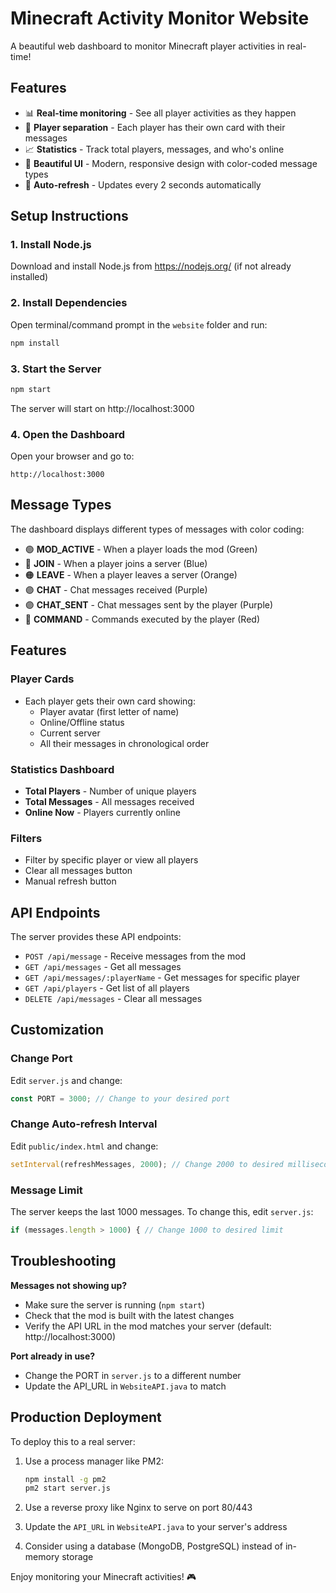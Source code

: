 # Minecraft Activity Monitor Website

A beautiful web dashboard to monitor Minecraft player activities in real-time!

## Features

- 📊 **Real-time monitoring** - See all player activities as they happen
- 👥 **Player separation** - Each player has their own card with their messages
- 📈 **Statistics** - Track total players, messages, and who's online
- 🎨 **Beautiful UI** - Modern, responsive design with color-coded message types
- 🔄 **Auto-refresh** - Updates every 2 seconds automatically

## Setup Instructions

### 1. Install Node.js
Download and install Node.js from https://nodejs.org/ (if not already installed)

### 2. Install Dependencies
Open terminal/command prompt in the `website` folder and run:
```bash
npm install
```

### 3. Start the Server
```bash
npm start
```

The server will start on http://localhost:3000

### 4. Open the Dashboard
Open your browser and go to:
```
http://localhost:3000
```

## Message Types

The dashboard displays different types of messages with color coding:

- 🟢 **MOD_ACTIVE** - When a player loads the mod (Green)
- 🔵 **JOIN** - When a player joins a server (Blue)
- 🟠 **LEAVE** - When a player leaves a server (Orange)
- 🟣 **CHAT** - Chat messages received (Purple)
- 🟣 **CHAT_SENT** - Chat messages sent by the player (Purple)
- 🔴 **COMMAND** - Commands executed by the player (Red)

## Features

### Player Cards
- Each player gets their own card showing:
  - Player avatar (first letter of name)
  - Online/Offline status
  - Current server
  - All their messages in chronological order

### Statistics Dashboard
- **Total Players** - Number of unique players
- **Total Messages** - All messages received
- **Online Now** - Players currently online

### Filters
- Filter by specific player or view all players
- Clear all messages button
- Manual refresh button

## API Endpoints

The server provides these API endpoints:

- `POST /api/message` - Receive messages from the mod
- `GET /api/messages` - Get all messages
- `GET /api/messages/:playerName` - Get messages for specific player
- `GET /api/players` - Get list of all players
- `DELETE /api/messages` - Clear all messages

## Customization

### Change Port
Edit `server.js` and change:
```javascript
const PORT = 3000; // Change to your desired port
```

### Change Auto-refresh Interval
Edit `public/index.html` and change:
```javascript
setInterval(refreshMessages, 2000); // Change 2000 to desired milliseconds
```

### Message Limit
The server keeps the last 1000 messages. To change this, edit `server.js`:
```javascript
if (messages.length > 1000) { // Change 1000 to desired limit
```

## Troubleshooting

**Messages not showing up?**
- Make sure the server is running (`npm start`)
- Check that the mod is built with the latest changes
- Verify the API URL in the mod matches your server (default: http://localhost:3000)

**Port already in use?**
- Change the PORT in `server.js` to a different number
- Update the API_URL in `WebsiteAPI.java` to match

## Production Deployment

To deploy this to a real server:

1. Use a process manager like PM2:
   ```bash
   npm install -g pm2
   pm2 start server.js
   ```

2. Use a reverse proxy like Nginx to serve on port 80/443

3. Update the `API_URL` in `WebsiteAPI.java` to your server's address

4. Consider using a database (MongoDB, PostgreSQL) instead of in-memory storage

Enjoy monitoring your Minecraft activities! 🎮
